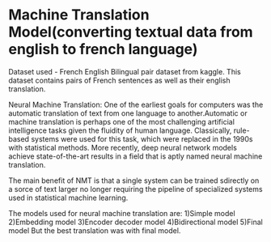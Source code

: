 # Machine Translation Model(converting textual data from english to french language)


Dataset used - French English Bilingual pair dataset from kaggle.
This dataset contains pairs of French sentences as well as their english translation.

Neural Machine Translation:
                          One of the earliest goals for computers was the automatic translation of text from 
one language to another.Automatic or machine translation is perhaps one of the most challenging artificial 
intelligence tasks given the fluidity of human language. Classically, rule-based systems were used for this
task, which were replaced in the 1990s with statistical methods. More recently, deep neural network models 
achieve state-of-the-art results in a field that is aptly named neural machine translation.

The main benefit of NMT is that a single system can be trained sdirectly on a sorce of text larger
no longer requiring the pipeline of specialized systems used in statistical machine learning.

The models used for neural machine translation are:
1)Simple model
2)Embedding model
3)Encoder decoder model
4)Bidirectional model
5)Final model
But the best translation was with final model.
